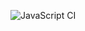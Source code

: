 ![JavaScript CI]([https://github.com/tu-usuario/tu-repo](https://github.com/BaironCarrillo98/juego_secreto)/workflows/JavaScript%20CI/badge.svg)
